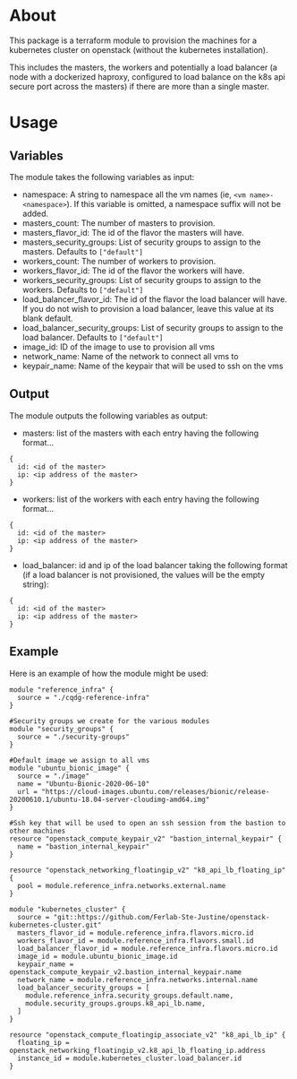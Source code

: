 # About

This package is a terraform module to provision the machines for a kubernetes cluster on openstack (without the kubernetes installation).

This includes the masters, the workers and potentially a load balancer (a node with a dockerized haproxy, configured to load balance on the k8s api secure port across the masters) if there are more than a single master.

# Usage

## Variables

The module takes the following variables as input:

- namespace: A string to namespace all the vm names (ie, `<vm name>-<namespace>`). If this variable is omitted, a namespace suffix will not be added.
- masters_count: The number of masters to provision.
- masters_flavor_id: The id of the flavor the masters will have.
- masters_security_groups: List of security groups to assign to the masters. Defaults to `["default"]`
- workers_count: The number of workers to provision.
- workers_flavor_id: The id of the flavor the workers will have.
- workers_security_groups: List of security groups to assign to the workers. Defaults to `["default"]`
- load_balancer_flavor_id: The id of the flavor the load balancer will have. If you do not wish to provision a load balancer, leave this value at its blank default.
- load_balancer_security_groups: List of security groups to assign to the load balancer. Defaults to `["default"]`
- image_id: ID of the image to use to provision all vms
- network_name: Name of the network to connect all vms to
- keypair_name: Name of the keypair that will be used to ssh on the vms

## Output

The module outputs the following variables as output:
- masters: list of the masters with each entry having the following format...
```
{
  id: <id of the master>
  ip: <ip address of the master>
}
```
- workers: list of the workers with each entry having the following format...
```
{
  id: <id of the master>
  ip: <ip address of the master>
}
```
- load_balancer: id and ip of the load balancer taking the following format (if a load balancer is not provisioned, the values will be the empty string):
```
{
  id: <id of the master>
  ip: <ip address of the master>
}
```


## Example

Here is an example of how the module might be used:

```
module "reference_infra" {
  source = "./cqdg-reference-infra"
}

#Security groups we create for the various modules
module "security_groups" {
  source = "./security-groups"
}

#Default image we assign to all vms
module "ubuntu_bionic_image" {
  source = "./image"
  name = "Ubuntu-Bionic-2020-06-10"
  url = "https://cloud-images.ubuntu.com/releases/bionic/release-20200610.1/ubuntu-18.04-server-cloudimg-amd64.img"
}

#Ssh key that will be used to open an ssh session from the bastion to other machines
resource "openstack_compute_keypair_v2" "bastion_internal_keypair" {
  name = "bastion_internal_keypair"
}

resource "openstack_networking_floatingip_v2" "k8_api_lb_floating_ip" {
  pool = module.reference_infra.networks.external.name
}

module "kubernetes_cluster" {
  source = "git::https://github.com/Ferlab-Ste-Justine/openstack-kubernetes-cluster.git"
  masters_flavor_id = module.reference_infra.flavors.micro.id
  workers_flavor_id = module.reference_infra.flavors.small.id
  load_balancer_flavor_id = module.reference_infra.flavors.micro.id
  image_id = module.ubuntu_bionic_image.id
  keypair_name = openstack_compute_keypair_v2.bastion_internal_keypair.name
  network_name = module.reference_infra.networks.internal.name
  load_balancer_security_groups = [
    module.reference_infra.security_groups.default.name,
    module.security_groups.groups.k8_api_lb.name,
  ]
}

resource "openstack_compute_floatingip_associate_v2" "k8_api_lb_ip" {
  floating_ip = openstack_networking_floatingip_v2.k8_api_lb_floating_ip.address
  instance_id = module.kubernetes_cluster.load_balancer.id
}
```